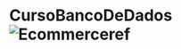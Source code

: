 # CursoBancoDeDados![Ecommerceref](https://github.com/user-attachments/assets/3d3eeb3d-94fe-4395-87a5-81b015bb9bb8)
